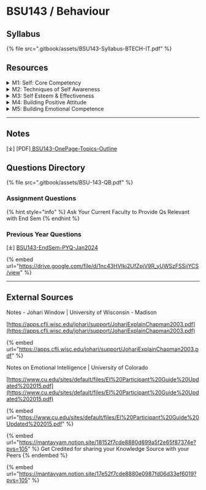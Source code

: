 # BSU143 / Behaviour

## Syllabus

{% file src=".gitbook/assets/BSU143-Syllabus-BTECH-IT.pdf" %}

## Resources

<details>

<summary>M1: Self: Core Competency</summary>

\[⤓][ L1-M1-Self: Core Competency](https://drive.google.com/file/d/1VSGV1e9qoZYyLZ6nSRXqrMy3BDBKA2DE/view?usp=drive_link)

</details>

<details>

<summary>M2: Techniques of Self Awareness</summary>

\[⤓] [L2-M2-Techniques of Self Awareness](https://drive.google.com/file/d/1H_WSGdh3Orcwy-tp3YHLKuL1dmrvSYBD/view?usp=drive_link)

</details>

<details>

<summary>M3: Self Esteem &#x26; Effectiveness</summary>

\[⤓][ L3-M3-Self Esteem & Effectiveness](https://drive.google.com/file/d/1-2039pjsmCk1cMcDcnypkKAVqQiNAI01/view?usp=drive_link)

</details>

<details>

<summary>M4: Building Positive Attitude</summary>

\[⤓] [L4-M4-Building Positive Attitude](https://drive.google.com/file/d/16xN_xSiwRfzMAOakRZi4xEcEWKkIptd8/view?usp=drive_link)

</details>

<details>

<summary>M5: Building Emotional Competence</summary>

\[⤓] [L5-M5-Building Emotional Competence](https://drive.google.com/file/d/1-6norTBOB7sxdxBZAnQjRNN5EI66E8OA/view?usp=drive_link)

</details>

***

## Notes

\[⤓] \[PDF][ BSU143-OnePage-Topics-Outline](https://drive.google.com/file/d/1JUdTGCxZgRntth0DdoI-AfsvISMAG1tO/view?usp=drive_link)

## Questions Directory

{% file src=".gitbook/assets/BSU-143-QB.pdf" %}

### Assignment Questions

{% hint style="info" %}
Ask Your Current Faculty to Provide Qs Relevant with End Sem
{% endhint %}

### Previous Year Questions

\[⤓] [BSU143-EndSem-PYQ-Jan2024](https://drive.google.com/file/d/1nc43HVIki2UfZpjV9R_yUWSzFSSijYCS/view?usp=drive_link)

{% embed url="https://drive.google.com/file/d/1nc43HVIki2UfZpjV9R_yUWSzFSSijYCS/view" %}

***

## External Sources

Notes - Johari Window | University of Wisconsin - Madison

[https://apps.cfli.wisc.edu/johari/support/JohariExplainChapman2003.pdf](https://apps.cfli.wisc.edu/johari/support/JohariExplainChapman2003.pdf)

{% embed url="https://apps.cfli.wisc.edu/johari/support/JohariExplainChapman2003.pdf" %}

Notes on Emotional Intelligence | University of Colorado

[https://www.cu.edu/sites/default/files/EI%20Participant%20Guide%20Updated%202015.pdf](https://www.cu.edu/sites/default/files/EI%20Participant%20Guide%20Updated%202015.pdf)

{% embed url="https://www.cu.edu/sites/default/files/EI%20Participant%20Guide%20Updated%202015.pdf" %}

{% embed url="https://mantavyam.notion.site/18152f7cde8880d699a5f2e65f87374e?pvs=105" %}
Get Credited for sharing your Knowledge Source with your Peers
{% endembed %}

{% embed url="https://mantavyam.notion.site/17e52f7cde8880e0987fd06d33ef6019?pvs=105" %}
